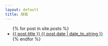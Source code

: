 ```yaml
---
layout: default
title: 随笔
---
```



  <ul>
    {% for post in site.posts %}
      <li>
      	<a href="{{ site.baseurl }}{{ post.url }}"
      		<span>{{ post.title }}</span>
	      	<span>{{ post.date | date_to_string }}</span> 
      	</a>
      </li>
    {% endfor %}
  </ul>
